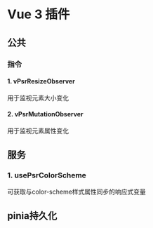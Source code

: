 # Vue 3 插件

## 公共

### 指令

#### 1. vPsrResizeObserver

用于监视元素大小变化

#### 2. vPsrMutationObserver

用于监视元素属性变化

## 服务

### 1. usePsrColorScheme

可获取与color-scheme样式属性同步的响应式变量

## pinia持久化